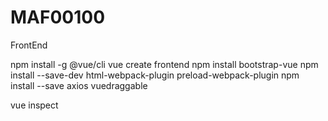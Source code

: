 # MAF00100
FrontEnd

npm install -g @vue/cli
vue create frontend
npm install bootstrap-vue
npm install --save-dev html-webpack-plugin preload-webpack-plugin
npm install --save axios vuedraggable



vue inspect


